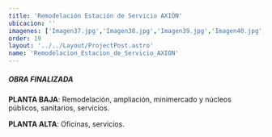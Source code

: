 ```yaml
---
title: 'Remodelación Estación de Servicio AXIÓN'
ubicacion: ''
imagenes: ['Imagen37.jpg','Imagen38.jpg','Imagen39.jpg','Imagen40.jpg','Imagen41.jpg']
order: 19
layout: '../../Layout/ProjectPost.astro'
name: 'Remodelacion_Estacion_de_Servicio_AXION'
---
```


##### **OBRA FINALIZADA**

**PLANTA BAJA**:
Remodelación, ampliación, minimercado y núcleos públicos, sanitarios,  servicios.

**PLANTA ALTA**:
Oﬁcinas, servicios.
